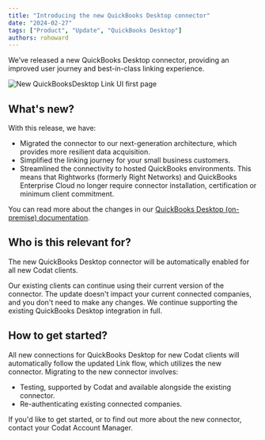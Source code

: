 ```yaml
---
title: "Introducing the new QuickBooks Desktop connector"
date: "2024-02-27"
tags: ["Product", "Update", "QuickBooks Desktop"]
authors: rohoward
---
```


We’ve released a new QuickBooks Desktop connector, providing an improved user journey and best-in-class linking experience.

<!--truncate-->

![New QuickBooksDesktop Link UI first page](/img/updates/240802-deprecation-old-qbd-integration-1.png)

## What's new?

With this release, we have:

- Migrated the connector to our next-generation architecture, which provides more resilient data acquisition.
- Simplified the linking journey for your small business customers.
- Streamlined the connectivity to hosted QuickBooks environments. This means that Rightworks (formerly Right Networks) and QuickBooks Enterprise Cloud no longer require connector installation, certification or minimum client commitment.

You can read more about the changes in our [QuickBooks Desktop (on-premise) documentation](/integrations/accounting/quickbooksdesktop/accounting-quickbooksdesktop).

## Who is this relevant for?

The new QuickBooks Desktop connector will be automatically enabled for all new Codat clients.

Our existing clients can continue using their current version of the connector. The update doesn't impact your current connected companies, and you don't need to make any changes. We continue supporting the existing QuickBooks Desktop integration in full.

## How to get started?

All new connections for QuickBooks Desktop for new Codat clients will automatically follow the updated Link flow, which utilizes the new connector. Migrating to the new connector involves:

- Testing, supported by Codat and available alongside the existing connector.
- Re-authenticating existing connected companies.

If you'd like to get started, or to find out more about the new connector, contact your Codat Account Manager.

